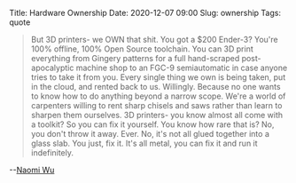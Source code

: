 Title: Hardware Ownership
Date: 2020-12-07 09:00
Slug: ownership
Tags: quote

> But 3D printers- we OWN that shit. You got a $200 Ender-3? You're 100% offline, 100% Open Source toolchain. You can 3D print everything from Gingery patterns for a full hand-scraped post-apocalyptic machine shop to an FGC-9 semiautomatic in case anyone tries to take it from you. Every single thing we own is being taken, put in the cloud, and rented back to us. Willingly. Because no one wants to know how to do anything beyond a narrow scope. We're a world of carpenters willing to rent sharp chisels and saws rather than learn to sharpen them ourselves. 3D printers- you know almost all come with a toolkit? So you can fix it yourself. You know how rare that is? No, you don't throw it away. Ever. No, it's not all glued together into a glass slab. You just, fix it. It's all metal, you can fix it and run it indefinitely.

--[Naomi Wu](https://nitter.net/RealSexyCyborg/status/1335867486504275969#m)
